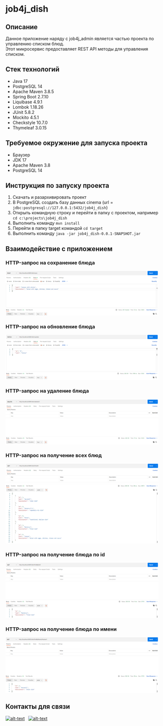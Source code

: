 # job4j_dish

## Описание
Данное приложение наряду с job4j_admin является частью проекта по управлению списком блюд.  
Этот микросервис предоставляет REST API методы для управления списком.

## Стек технологий
* Java 17
* PostgreSQL 14
* Apache Maven 3.8.5
* Spring Boot 2.7.10
* Liquibase 4.9.1
* Lombok 1.18.26
* JUnit 5.8.2
* Mockito 4.5.1
* Checkstyle 10.7.0
* Thymeleaf 3.0.15

## Требуемое окружение для запуска проекта
* Браузер
* JDK 17
* Apache Maven 3.8
* PostgreSQL 14

## Инструкция по запуску проекта
1) Скачать и разархивировать проект
2) В PostgreSQL создать базу данных cinema (url = `jdbc:postgresql://127.0.0.1:5432/job4j_dish`)
3) Открыть командную строку и перейти в папку с проектом, например `cd c:\projects\job4j_dish`
4) Выполнить команду `mvn install`
5) Перейти в папку target командой `cd target`
6) Выполнить команду `java -jar job4j_dish-0.0.1-SNAPSHOT.jar`

## Взаимодействие с приложением

### HTTP-запрос на сохранение блюда 
![img.png](img/save.png)

### HTTP-запрос на обновление блюда
![img.png](img/update.png)

### HTTP-запрос на удаление блюда
![img.png](img/delete.png)

### HTTP-запрос на получение всех блюд
![img.png](img/findAll.png)

### HTTP-запрос на получение блюда по id
![img.png](img/findById.png)

### HTTP-запрос на получение блюда по имени
![img.png](img/findByName.png)

## Контакты для связи
[![alt-text](https://img.shields.io/badge/-telegram-grey?style=flat&logo=telegram&logoColor=white)](https://t.me/kalchenko_denis)&nbsp;&nbsp;
[![alt-text](https://img.shields.io/badge/@%20email-005FED?style=flat&logo=mail&logoColor=white)](mailto:denfort50@yandex.ru)&nbsp;&nbsp;